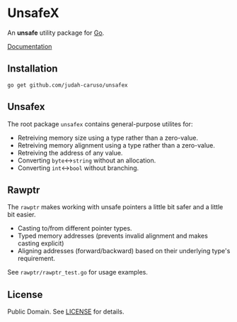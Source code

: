 # UnsafeX

An **unsafe** utility package for [Go](https://go.dev).

[Documentation](https://pkg.go.dev/github.com/judah-caruso/unsafex)

## Installation

```
go get github.com/judah-caruso/unsafex
```

## Unsafex

The root package `unsafex` contains general-purpose utilites for:

- Retreiving memory size using a type rather than a zero-value.
- Retreiving memory alignment using a type rather than a zero-value.
- Retreiving the address of any value.
- Converting `byte`<->`string` without an allocation.
- Converting `int`<->`bool` without branching.

## Rawptr

The `rawptr` makes working with unsafe pointers a little bit safer and a little bit easier.

- Casting to/from different pointer types.
- Typed memory addresses (prevents invalid alignment and makes casting explicit)
- Aligning addresses (forward/backward) based on their underlying type's requirement.

See `rawptr/rawptr_test.go` for usage examples.

## License

Public Domain. See [LICENSE](./LICENSE) for details.
